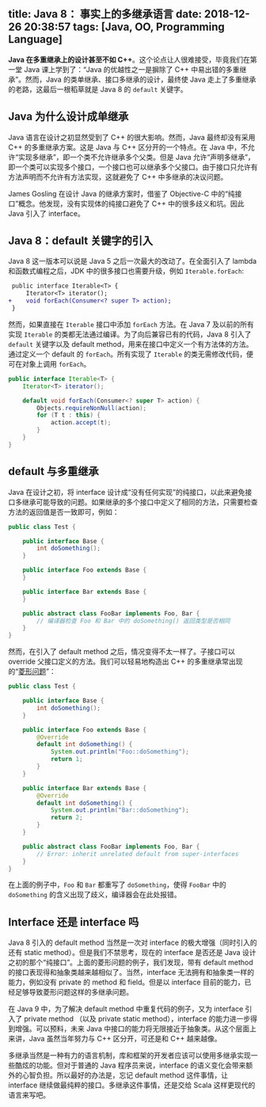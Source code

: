 title: Java 8： 事实上的多继承语言
date: 2018-12-26 20:38:57
tags: [Java, OO, Programming Language]
---

**Java 在多重继承上的设计甚至不如 C++**。这个论点让人很难接受，毕竟我们在第一堂 Java 课上学到了：“Java 的优越性之一是摒除了 C++ 中易出错的多重继承”。然而，Java 的类单继承、接口多继承的设计，最终使 Java 走上了多重继承的老路，这最后一根稻草就是 Java 8 的 `default` 关键字。

## Java 为什么设计成单继承

Java 语言在设计之初显然受到了 C++ 的很大影响。然而，Java 最终却没有采用 C++ 的多重继承方案。这是 Java 与 C++ 区分开的一个特点。在 Java 中，不允许“实现多继承”，即一个类不允许继承多个父类。但是 Java 允许“声明多继承”，即一个类可以实现多个接口，一个接口也可以继承多个父接口。由于接口只允许有方法声明而不允许有方法实现，这就避免了 C++ 中多继承的决议问题。

James Gosling 在设计 Java 的继承方案时，借鉴了 Objective-C 中的“纯接口”概念。他发现，没有实现体的纯接口避免了 C++ 中的很多歧义和坑。因此 Java 引入了 interface。

## Java 8：default 关键字的引入

Java 8 这一版本可以说是 Java 5 之后一次最大的改动了。在全面引入了 lambda 和函数式编程之后，JDK 中的很多接口也需要升级，例如 `Iterable.forEach`:

```diff
 public interface Iterable<T> {
     Iterator<T> iterator();
+    void forEach(Consumer<? super T> action);
 }
```

然而，如果直接在 `Iterable` 接口中添加 `forEach` 方法。在 Java 7 及以前的所有实现 `Iterable` 的类都无法通过编译。为了向后兼容已有的代码，Java 8 引入了 `default` 关键字以及 default method，用来在接口中定义一个有方法体的方法。通过定义一个 default 的 `forEach`。所有实现了 `Iterable` 的类无需修改代码，便可在对象上调用 `forEach`。

```Java
public interface Iterable<T> {
    Iterator<T> iterator();

    default void forEach(Consumer<? super T> action) {
        Objects.requireNonNull(action);
        for (T t : this) {
            action.accept(t);
        }
    }
}
```

## default 与多重继承

Java 在设计之初，将 interface 设计成“没有任何实现”的纯接口，以此来避免接口多继承可能导致的问题。如果继承的多个接口中定义了相同的方法，只需要检查方法的返回值是否一致即可，例如：

```Java
public class Test {

    public interface Base {
        int doSomething();
    }

    public interface Foo extends Base {
    }

    public interface Bar extends Base {
    }

    public abstract class FooBar implements Foo, Bar {
        // 编译器检查 Foo 和 Bar 中的 doSomething() 返回类型是否相同
    }
}
```

然而，在引入了 default method 之后，情况变得不太一样了。子接口可以 override 父接口定义的方法。我们可以轻易地构造出 C++ 的多重继承常出现的“[菱形问题](https://en.wikipedia.org/wiki/Multiple_inheritance#The_diamond_problem)”：

```Java
public class Test {

    public interface Base {
        int doSomething();
    }

    public interface Foo extends Base {
        @Override
        default int doSomething() {
            System.out.println("Foo::doSomething");
            return 1;
        }
    }

    public interface Bar extends Base {
        @Override
        default int doSomething() {
            System.out.println("Bar::doSomething");
            return 2;
        }
    }

    public abstract class FooBar implements Foo, Bar {
        // Error: inherit unrelated default from super-interfaces
    }
}
```

在上面的例子中，`Foo` 和 `Bar` 都重写了 `doSomething`，使得 `FooBar` 中的 `doSomething` 的含义出现了歧义，编译器会在此处报错。

## Interface 还是 interface 吗

Java 8 引入的 default method 当然是一次对 interface 的极大增强（同时引入的还有 static method）。但是我们不禁思考，现在的 interface 是否还是 Java 设计之初的那个“纯接口”。上面的菱形问题的例子，我们发现，带有 default method 的接口表现得和抽象类越来越相似了。当然，interface 无法拥有和抽象类一样的能力，例如没有 private 的 method 和 field。但是以 interface 目前的能力，已经足够导致菱形问题这样的多继承问题。

在 Java 9 中，为了解决 default method 中重复代码的例子，又为 interface 引入了 private method （以及 private static method），interface 的能力进一步得到增强。可以预料，未来 Java 中接口的能力将无限接近于抽象类。从这个层面上来讲，Java 虽然当年努力与 C++ 区分开，可还是和 C++ 越来越像。

多继承当然是一种有力的语言机制，库和框架的开发者应该可以使用多继承实现一些酷炫的功能。但对于普通的 Java 程序员来说，interface 的语义变化会带来额外的心智负担。所以最好的办法是，忘记 default method 这件事情，让 interface 继续做最纯粹的接口。多继承这件事情，还是交给 Scala 这样更现代的语言来写吧。
